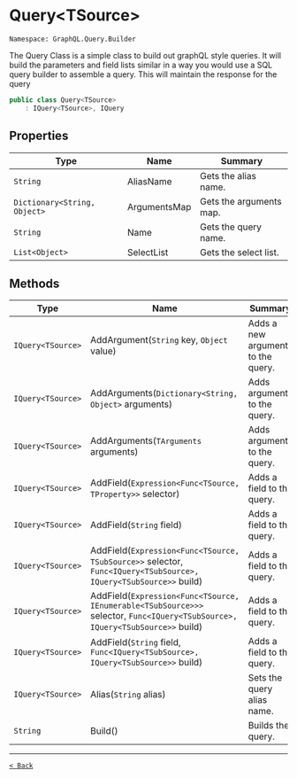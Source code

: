 # Query&lt;TSource&gt;

`Namespace: GraphQL.Query.Builder`

The Query Class is a simple class to build out graphQL  style queries. It will build the parameters and field lists  similar in a way you would use a SQL query builder to assemble  a query. This will maintain the response for the query

```csharp
public class Query<TSource>
    : IQuery<TSource>, IQuery
```

## Properties

| Type | Name | Summary |
| --- | --- | --- |
| `String` | AliasName | Gets the alias name. |
| `Dictionary<String, Object>` | ArgumentsMap | Gets the arguments map. |
| `String` | Name | Gets the query name. |
| `List<Object>` | SelectList | Gets the select list. |

## Methods

| Type | Name | Summary |
| --- | --- | --- |
| `IQuery<TSource>` | AddArgument(`String` key, `Object` value) | Adds a new argument to the query. |
| `IQuery<TSource>` | AddArguments(`Dictionary<String, Object>` arguments) | Adds arguments to the query. |
| `IQuery<TSource>` | AddArguments(`TArguments` arguments) | Adds arguments to the query. |
| `IQuery<TSource>` | AddField(`Expression<Func<TSource, TProperty>>` selector) | Adds a field to the query. |
| `IQuery<TSource>` | AddField(`String` field) | Adds a field to the query. |
| `IQuery<TSource>` | AddField(`Expression<Func<TSource, TSubSource>>` selector, `Func<IQuery<TSubSource>, IQuery<TSubSource>>` build) | Adds a field to the query. |
| `IQuery<TSource>` | AddField(`Expression<Func<TSource, IEnumerable<TSubSource>>>` selector, `Func<IQuery<TSubSource>, IQuery<TSubSource>>` build) | Adds a field to the query. |
| `IQuery<TSource>` | AddField(`String` field, `Func<IQuery<TSubSource>, IQuery<TSubSource>>` build) | Adds a field to the query. |
| `IQuery<TSource>` | Alias(`String` alias) | Sets the query alias name. |
| `String` | Build() | Builds the query. |

---

[`< Back`](../)
